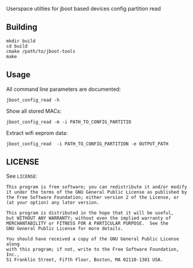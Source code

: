 Userspace utilties for jboot based devices config partition read

## Building

```
mkdir build
cd build
cmake /path/to/jboot-tools
make
```

## Usage

All command line parameters are documented:
```
jboot_config_read -h
```

Show all stored MACs:
```
jboot_config_read -m -i PATH_TO_CONFIG_PARTITIO
```

Extract wifi eeprom data:
```
jboot_config_read  -i PATH_TO_CONFIG_PARTITION -e OUTPUT_PATH
```


## LICENSE

See `LICENSE`:

    This program is free software; you can redistribute it and/or modify
    it under the terms of the GNU General Public License as published by
    the Free Software Foundation; either version 2 of the License, or
    (at your option) any later version.

    This program is distributed in the hope that it will be useful,
    but WITHOUT ANY WARRANTY; without even the implied warranty of
    MERCHANTABILITY or FITNESS FOR A PARTICULAR PURPOSE.  See the
    GNU General Public License for more details.

    You should have received a copy of the GNU General Public License along
    with this program; if not, write to the Free Software Foundation, Inc.,
    51 Franklin Street, Fifth Floor, Boston, MA 02110-1301 USA.
